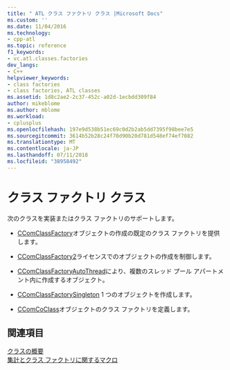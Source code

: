 ```yaml
---
title: " ATL クラス ファクトリ クラス |Microsoft Docs"
ms.custom: ''
ms.date: 11/04/2016
ms.technology:
- cpp-atl
ms.topic: reference
f1_keywords:
- vc.atl.classes.factories
dev_langs:
- C++
helpviewer_keywords:
- class factories
- class factories, ATL classes
ms.assetid: 1d8c2ae2-2c37-452c-a02d-1ecbdd309f84
author: mikeblome
ms.author: mblome
ms.workload:
- cplusplus
ms.openlocfilehash: 197e9d538b51ec69c0d2b2ab5dd7395f98bee7e5
ms.sourcegitcommit: 3614b52b28c24f70d90b20d781d548ef74ef7082
ms.translationtype: MT
ms.contentlocale: ja-JP
ms.lasthandoff: 07/11/2018
ms.locfileid: "38958492"
---
```

# <a name="class-factories-classes"></a>クラス ファクトリ クラス
次のクラスを実装またはクラス ファクトリのサポートします。  
  
-   [CComClassFactory](../atl/reference/ccomclassfactory-class.md)オブジェクトの作成の既定のクラス ファクトリを提供します。  
  
-   [CComClassFactory2](../atl/reference/ccomclassfactory2-class.md)ライセンスでのオブジェクトの作成を制御します。  
  
-   [CComClassFactoryAutoThread](../atl/reference/ccomclassfactoryautothread-class.md)により、複数のスレッド プール アパートメント内に作成するオブジェクト。  
  
-   [CComClassFactorySingleton](../atl/reference/ccomclassfactorysingleton-class.md) 1 つのオブジェクトを作成します。  
  
-   [CComCoClass](../atl/reference/ccomcoclass-class.md)オブジェクトのクラス ファクトリを定義します。  
  
## <a name="see-also"></a>関連項目  
 [クラスの概要](../atl/atl-class-overview.md)   
 [集計とクラス ファクトリに関するマクロ](../atl/reference/aggregation-and-class-factory-macros.md)

